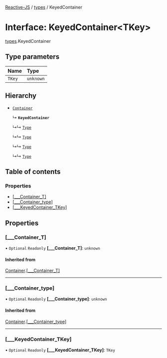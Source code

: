 [Reactive-JS](../README.md) / [types](../modules/types.md) / KeyedContainer

# Interface: KeyedContainer<TKey\>

[types](../modules/types.md).KeyedContainer

## Type parameters

| Name | Type |
| :------ | :------ |
| `TKey` | `unknown` |

## Hierarchy

- [`Container`](types.Container.md)

  ↳ **`KeyedContainer`**

  ↳↳ [`Type`](Dictionary.Type.md)

  ↳↳ [`Type`](ReadonlyArray.Type.md)

  ↳↳ [`Type`](ReadonlyMap.Type.md)

  ↳↳ [`Type`](ReadonlyObjectMap.Type.md)

## Table of contents

### Properties

- [[\_\_\_Container\_T]](types.KeyedContainer.md#[___container_t])
- [[\_\_\_Container\_type]](types.KeyedContainer.md#[___container_type])
- [[\_\_\_KeyedContainer\_TKey]](types.KeyedContainer.md#[___keyedcontainer_tkey])

## Properties

### [\_\_\_Container\_T]

• `Optional` `Readonly` **[\_\_\_Container\_T]**: `unknown`

#### Inherited from

[Container](types.Container.md).[[___Container_T]](types.Container.md#[___container_t])

___

### [\_\_\_Container\_type]

• `Optional` `Readonly` **[\_\_\_Container\_type]**: `unknown`

#### Inherited from

[Container](types.Container.md).[[___Container_type]](types.Container.md#[___container_type])

___

### [\_\_\_KeyedContainer\_TKey]

• `Optional` `Readonly` **[\_\_\_KeyedContainer\_TKey]**: `TKey`
